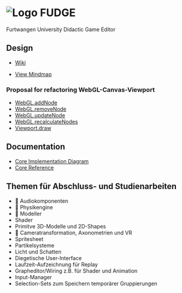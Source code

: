 # ![Logo](https://jirkadelloro.github.io/FUDGE/Logo/Fudge_48.png) FUDGE 
Furtwangen University Didactic Game Editor  

## Design
- [Wiki](https://github.com/JirkaDellOro/FUDGE/wiki)  
<!-- - [Core Proposal Diagram](http://www.plantuml.com/plantuml/proxy?fmt=svg&cache=no&src=https://jirkadelloro.github.io/FUDGE/Design/Core_Proposal.puml) -->
- [View Mindmap](https://jirkadelloro.github.io/FreeMindViewer/?map=FUDGE.mm&path=https://jirkadelloro.github.io/FUDGE)  

### Proposal for refactoring WebGL-Canvas-Viewport
- [WebGL.addNode](http://www.plantuml.com/plantuml/proxy?fmt=svg&cache=no&src=https://jirkadelloro.github.io/FUDGE/Design/WebGL_Proposal_Node-Processing.puml&idx=0)  
- [WebGL.removeNode](http://www.plantuml.com/plantuml/proxy?fmt=svg&cache=no&src=https://jirkadelloro.github.io/FUDGE/Design/WebGL_Proposal_Node-Processing.puml&idx=1)  
- [WebGL.updateNode](http://www.plantuml.com/plantuml/proxy?fmt=svg&cache=no&src=https://jirkadelloro.github.io/FUDGE/Design/WebGL_Proposal_Node-Processing.puml&idx=2)    
- [WebGL.recalculateNodes](http://www.plantuml.com/plantuml/proxy?fmt=svg&cache=no&src=https://jirkadelloro.github.io/FUDGE/Design/WebGL_Proposal_Node-Processing.puml&idx=3)    
- [Viewport.draw](http://www.plantuml.com/plantuml/proxy?fmt=svg&cache=no&src=https://jirkadelloro.github.io/FUDGE/Design/WebGL_Proposal_Viewport.puml&idx=0)    

## Documentation
- [Core Implementation Diagram](http://www.plantuml.com/plantuml/proxy?fmt=svg&cache=no&src=https://jirkadelloro.github.io/FUDGE/Design/Core.puml)
- [Core Reference](https://jirkadelloro.github.io/FUDGE/Core/reference/)

## Themen für Abschluss- und Studienarbeiten
- :pencil: Audiokomponenten 
- :pencil: Physikengine 
- :pencil: Modeller
- Shader
- Primitve 3D-Modelle und 2D-Shapes 
- :pencil: Cameratransformation, Axonometrien und VR
- Spritesheet
- Partikelsysteme
- Licht und Schatten
- Diegetische User-Interface
- Laufzeit-Aufzeichnung für Replay
- Grapheditor/Wiring z.B. für Shader und Animation
- Input-Manager
- Selection-Sets zum Speichern temporärer Gruppierungen
